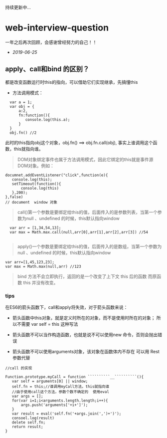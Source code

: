 持续更新中...
# web-interview-question

一年之后再次回顾，会感谢曾经努力的自己！！

* _2019-06-25_
## apply、call和bind 的区别？
 
 都是改变函数运行时this的指向，可以借助它们实现继承，先搞懂this
 
 * 方法调用模式：
 ```
   var a = 1;
   var obj = {
       a:2,
       fn:function(){
          console.log(this.a);
       }
   }
   obj.fn() //2
```
 此时的this指向obj这个对象，obj.fn() ==> obj.fn.call(obj),
 事实上谁调用这个函数，this就指向谁。 
 > DOM对象绑定事件也属于方法调用模式，因此它绑定的this就是事件源DOM对象。例如：
 ````
 documnet.addEventListener("click",function(e){
    console.log(this);
    setTimeout(function(){
        console.log(this)
    },200);
 },false)
 // document  window 对象
 ````
 
 > call()第一个参数是要绑定给this的值，后面传入的是参数列表，当第一个参数为null
 、undefined 的时候，this默认指向window
 ```
   var arr = [1,34,54,13];
   var max = Math.max.call(null,arr[0],arr[1],arr[2],arr[3]) //54
    
```
 
 > apply()一个参数是要绑定给this的值，后面传入的是数组，当第一个参数为null
    、undefined 的时候，this默认指向window
 ```
 var arr=[1,45,123,23];
 var max = Math.max(null,arr) //123

```
 > bind 方法不会立即执行，返回的是一个改变了上下文 this 后的函数
 而原函数 this 并没有改变。
 
 
 ### tips
 
 在ES6的箭头函数下，call和apply将失效，对于箭头函数来说：
 * 箭头函数中this对象，就是定义时所在的对象，而不是使用时所在的对象；
 所以不需要 var self = this 这种写法
 
 * 箭头函数不可以当作构造函数，也就是说不可以使用new 命令，否则会抛出错误
 * 箭头函数不可以使用arguments对象，该对象在函数体内不存在 可以用 Rest 参数代替
 
 ````
//call 的实现

Function.prototype.myCall = function ``````````__``````````(){
    var self = arguments[0] || window;
    self.fn = this;//谁调用myCall方法，this就指向谁
    //由于使用call这个方法，参数个数不确定的  使用eval
    var args = [];
    for(var i=1;i<arguments.length.length;i++){
        args.push('arguments['+i+']');
    }
    var result = eval('self.fn('+args.join(',')+')');
    consoel.log(result)
    delete self.fn;
    return result;
}   

````
 
 
 
 
 
 
 
 
 
 
 
 
 
 
 
 
 
 
 
 
 
 
 
 
 
 
 
 
 
 
 

